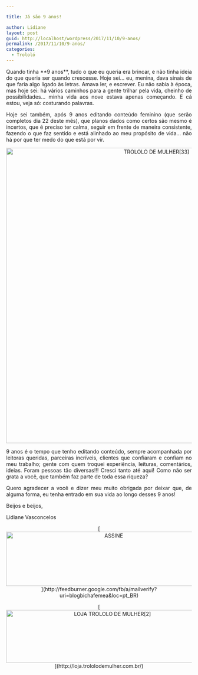```yaml
---

title: Já são 9 anos!

author: Lidiane
layout: post
guid: http://localhost/wordpress/2017/11/10/9-anos/
permalink: /2017/11/10/9-anos/
categories:
  - Trololó
---
```

<p align="justify">
  Quando tinha **9 anos**, tudo o que eu queria era brincar, e não tinha ideia do que queria ser quando crescesse. Hoje sei… eu, menina, dava sinais de que faria algo ligado às letras. Amava ler, e escrever. Eu não sabia à época, mas hoje sei: há vários caminhos para a gente trilhar pela vida, cheinho de possibilidades… minha vida aos nove estava apenas começando. E cá estou, veja só: costurando palavras.
</p>

<p align="justify">
  Hoje sei também, após 9 anos editando conteúdo feminino (que serão completos dia 22 deste mês), que planos dados como certos são mesmo é incertos, que é preciso ter calma, seguir em frente de maneira consistente, fazendo o que faz sentido e está alinhado ao meu propósito de vida… não há por que ter medo do que está por vir.
</p>

<p align="center">
  <img class="alignnone size-full wp-image-14386" src="http://www.trololodemulher.com.br/blog/wp-content/uploads/2017/11/TROLOLO-DE-MULHER33.jpg" alt="TROLOLO DE MULHER[33]" width="800" height="800" />
</p>

<p align="justify">
  9 anos é o tempo que tenho editando conteúdo, sempre acompanhada por leitoras queridas, parceiras incríveis, clientes que confiaram e confiam no meu trabalho; gente com quem troquei experiência, leituras, comentários, ideias. Foram pessoas tão diversas!!! Cresci tanto até aqui! Como não ser grata a você, que também faz parte de toda essa riqueza?
</p>

<p align="justify">
  Quero agradecer a você e dizer meu muito obrigada por deixar que, de alguma forma, eu tenha entrado em sua vida ao longo desses 9 anos!
</p>

Beijos e beijos,

Lidiane Vasconcelos

<p align="center">
  [<img class="alignnone size-full wp-image-14011" src="http://www.trololodemulher.com.br/blog/wp-content/uploads/2017/08/ASSINE.jpg" alt="ASSINE" width="568" height="147" />](http://feedburner.google.com/fb/a/mailverify?uri=blogbichafemea&loc=pt_BR) 
</p>

<p align="center">
  [<img class="alignnone wp-image-14333 size-full" src="http://www.trololodemulher.com.br/blog/wp-content/uploads/2017/10/LOJA-TROLOLO-DE-MULHER2.png" alt="LOJA TROLOLO DE MULHER[2]" width="561" height="143" />](http://loja.trololodemulher.com.br/) 
</p>

<p align="justify">